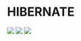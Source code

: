 # HIBERNATE
<img src="https://github.com/sanskarram981/HIBERNATE/assets/71223200/733eb9c7-08b7-4dcf-8b9e-a7054403f0f5">
<img src="https://github.com/sanskarram981/HIBERNATE/assets/71223200/906a6460-3b13-438f-8aaa-e3bd80265582">
<img src="https://github.com/sanskarram981/HIBERNATE/assets/71223200/f1fdd220-a82d-4753-88fb-664108d4d40a">
